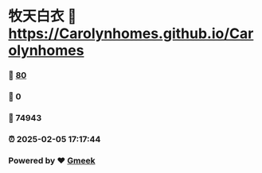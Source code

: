 # 牧天白衣 :link: https://Carolynhomes.github.io/Carolynhomes 
### :page_facing_up: [80](https://Carolynhomes.github.io/Carolynhomes/tag.html) 
### :speech_balloon: 0 
### :hibiscus: 74943 
### :alarm_clock: 2025-02-05 17:17:44 
### Powered by :heart: [Gmeek](https://github.com/Meekdai/Gmeek)
